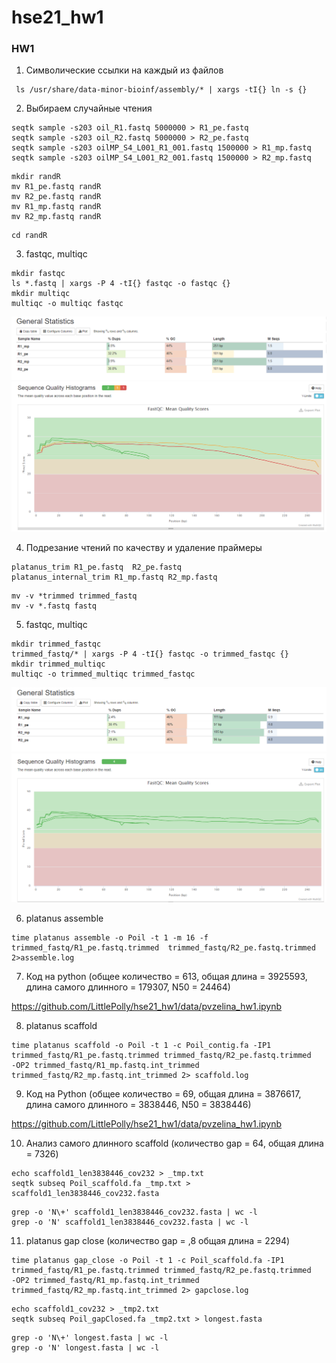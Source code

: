 # hse21_hw1
### HW1
1. Символические ссылки на каждый из файлов
```
 ls /usr/share/data-minor-bioinf/assembly/* | xargs -tI{} ln -s {}
```

2. Выбираем случайные чтения
```
seqtk sample -s203 oil_R1.fastq 5000000 > R1_pe.fastq
seqtk sample -s203 oil_R2.fastq 5000000 > R2_pe.fastq
seqtk sample -s203 oilMP_S4_L001_R1_001.fastq 1500000 > R1_mp.fastq
seqtk sample -s203 oilMP_S4_L001_R2_001.fastq 1500000 > R2_mp.fastq
```
```
mkdir randR
mv R1_pe.fastq randR
mv R2_pe.fastq randR
mv R1_mp.fastq randR
mv R2_mp.fastq randR
```
```
cd randR
```

3. fastqc, multiqc
```
mkdir fastqc
ls *.fastq | xargs -P 4 -tI{} fastqc -o fastqc {}
mkdir multiqc
multiqc -o multiqc fastqc
```
![](img/general_statistics.png) 
![](img/mean_quality_scores.png)

4. Подрезание чтений по качеству и удаление праймеры
```
platanus_trim R1_pe.fastq  R2_pe.fastq
platanus_internal_trim R1_mp.fastq R2_mp.fastq
```
```
mv -v *trimmed trimmed_fastq
mv -v *.fastq fastq
```

5. fastqc, multiqc
```
mkdir trimmed_fastqc
trimmed_fastq/* | xargs -P 4 -tI{} fastqc -o trimmed_fastqc {}
mkdir trimmed_multiqc
multiqc -o trimmed_multiqc trimmed_fastqc
```

![](img/general_statistics_trimmed.png) 
![](img/mean_quality_scores_trimmed.png)

6. platanus assemble
```
time platanus assemble -o Poil -t 1 -m 16 -f trimmed_fastq/R1_pe.fastq.trimmed  trimmed_fastq/R2_pe.fastq.trimmed 2>assemble.log
```

7. Код на python (общее количество = 613, общая длина = 3925593, длина самого длинного = 179307, N50 = 24464)

https://github.com/LittlePolly/hse21_hw1/data/pvzelina_hw1.ipynb

8. platanus scaffold
```
time platanus scaffold -o Poil -t 1 -c Poil_contig.fa -IP1 trimmed_fastq/R1_pe.fastq.trimmed trimmed_fastq/R2_pe.fastq.trimmed
-OP2 trimmed_fastq/R1_mp.fastq.int_trimmed trimmed_fastq/R2_mp.fastq.int_trimmed 2> scaffold.log
```
9. Код на Python (общее количество = 69, общая длина = 3876617, длина самого длинного = 3838446, N50 = 3838446)

https://github.com/LittlePolly/hse21_hw1/data/pvzelina_hw1.ipynb

10. Анализ самого длинного scaffold (количество gap = 64, общая длина = 7326)

```
echo scaffold1_len3838446_cov232 > _tmp.txt
seqtk subseq Poil_scaffold.fa _tmp.txt > scaffold1_len3838446_cov232.fasta
```
```
grep -o 'N\+' scaffold1_len3838446_cov232.fasta | wc -l
grep -o 'N' scaffold1_len3838446_cov232.fasta | wc -l
```

11. platanus gap close (количество gap = ,8 общая длина = 2294)
```
time platanus gap_close -o Poil -t 1 -c Poil_scaffold.fa -IP1 trimmed_fastq/R1_pe.fastq.trimmed trimmed_fastq/R2_pe.fastq.trimmed 
-OP2 trimmed_fastq/R1_mp.fastq.int_trimmed trimmed_fastq/R2_mp.fastq.int_trimmed 2> gapclose.log
```

```
echo scaffold1_cov232 > _tmp2.txt
seqtk subseq Poil_gapClosed.fa _tmp2.txt > longest.fasta
```
```
grep -o 'N\+' longest.fasta | wc -l
grep -o 'N' longest.fasta | wc -l
```
